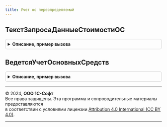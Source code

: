 ```yaml
---
title: Учет ос переопределяемый
---
```



## ТекстЗапросаДанныеСтоимостиОС
<details style="margin: 1em 0; padding: 0.5em; border: 1px solid #ccc; border-radius: 6px;">

<summary style="font-weight: bold; cursor: pointer;">Описание, пример вызова</summary>

```bsl

// Возвращает текст запроса по стоимости ОС
//
// Возвращаемое значение:
// 		Строка - Текст запроса.
//
Функция ТекстЗапросаДанныеСтоимостиОС() Экспорт
```

Пример вызова
```bsl
Результат = УчетОСПереопределяемый.ТекстЗапросаДанныеСтоимостиОС() 
```
</details>

## ВедетсяУчетОсновныхСредств
<details style="margin: 1em 0; padding: 0.5em; border: 1px solid #ccc; border-radius: 6px;">

<summary style="font-weight: bold; cursor: pointer;">Описание, пример вызова</summary>

```bsl


// Определяет, включен ли учет ОС в ИБ
//
// Возвращаемое значение:
// Булево - Истина, если включен учет ОС
//
Функция ВедетсяУчетОсновныхСредств() Экспорт
```

Пример вызова
```bsl
Результат = УчетОСПереопределяемый.ВедетсяУчетОсновныхСредств() 
```
</details>

---

© 2024, **ООО 1С-Софт**  
Все права защищены. Эта программа и сопроводительные материалы предоставляются  
в соответствии с условиями лицензии [Attribution 4.0 International (CC BY 4.0)](https://creativecommons.org/licenses/by/4.0/legalcode).

---
